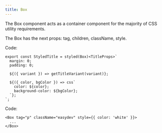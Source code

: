```yaml
---
title: Box
---
```


The Box component acts as a container component for the majority of CSS utility requirements.

The Box has the next props: tag, children, className, style.

Code:

```tsx
export const StyledTitle = styled(Box)<TitleProps>`
  margin: 0;
  padding: 0;

  ${({ variant }) => getTitleVariant(variant)};

  ${({ color, bgColor }) => css`
    color: ${color};
    background-color: ${bgColor};
  `};
`;
```

Code:

```tsx
<Box tag="p" className="easydev" style={{ color: 'white' }}>
  ...
</Box>
```
